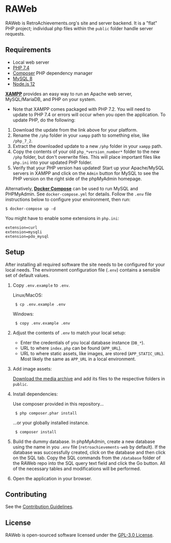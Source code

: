 # RAWeb

RAWeb is RetroAchievements.org's site and server backend.
It is a "flat" PHP project; individual php files within the `public` folder handle server requests.

## Requirements

- Local web server
- [PHP 7.4](http://php.net/manual/en/)
- [Composer](https://getcomposer.org/) PHP dependency manager
- [MySQL 8](https://dev.mysql.com/doc/refman/8.0/en/)
- [Node.js 12](https://nodejs.org/)

**[XAMPP](https://www.apachefriends.org/download.html)** provides an easy way to run an Apache web server, MySQL/MariaDB, and PHP on your system.

- Note that XAMPP comes packaged with PHP 7.2. You will need to update to PHP 7.4 or errors will occur when you open the application. To update PHP, do the following:

1.  Download the update from the link above for your platform.
2.  Rename the `/php` folder in your `xampp` path to something else, like `/php_7_2`.
3.  Extract the downloaded update to a new `/php` folder in your `xampp` path.
4.  Copy the contents of your old `php_*version_number*` folder to the new `/php` folder, but don't overwrite files. This will place important files like `php.ini` into your updated PHP folder.
5.  Verify that your PHP version has updated! Start up your Apache/MySQL servers in XAMPP and click on the `Admin` button for MySQL to see the PHP version on the right side of the phpMyAdmin homepage.

Alternatively, **[Docker Compose](https://docs.docker.com/compose/install/)** can be used to run MySQL and PHPMyAdmin. See `docker-compose.yml` for details.
Follow the `.env` file instructions below to configure your environment, then run:

    $ docker-compose up -d

You might have to enable some extensions in `php.ini`:
```
extension=curl
extension=mysqli
extension=pdo_mysql
```

## Setup

After installing all required software the site needs to be configured for your local needs.
The environment configuration file (`.env`) contains a sensible set of default values.

1. Copy `.env.example` to `.env`.

    Linux/MacOS:

        $ cp .env.example .env

    Windows:

        $ copy .env.example .env

2. Adjust the contents of `.env` to match your local setup:

    - Enter the credentials of you local database instance (`DB_*`).
    - URL to where `index.php` can be found (`APP_URL`).
    - URL to where static assets, like images, are stored (`APP_STATIC_URL`). Most likely the same as `APP_URL` in a local environment.

3. Add image assets:

    [Download the media archive](https://retroachievements.org/bin/ra-web-v1-media.zip) and add its files to the respective folders in `public`.

4. Install dependencies:

    Use composer provided in this repository...

        $ php composer.phar install

    ...or your globally installed instance.

        $ composer install

5. Build the dummy database. In phpMyAdmin, create a new database using the name in you `.env` file (`retroachievements-web` by default). If the database was successfully created, click on the database and then click on the SQL tab. Copy the SQL commands from the `/database` folder of the RAWeb repo into the SQL query text field and click the Go button. All of the necessary tables and modifications will be performed.

6. Open the application in your browser.

## Contributing

See the [Contribution Guidelines](CONTRIBUTING.md).

## License

RAWeb is open-sourced software licensed under the [GPL-3.0 License](LICENSE).
